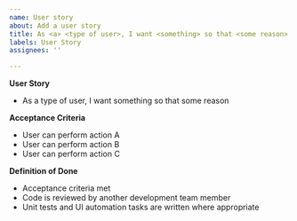 ```yaml
---
name: User story
about: Add a user story
title: As <a> <type of user>, I want <something> so that <some reason>
labels: User Story
assignees: ''

---
```


**User Story**

- As a type of user, I want something so that some reason

**Acceptance Criteria**

- User can perform action A
- User can perform action B
- User can perform action C

**Definition of Done**

- Acceptance criteria met
- Code is reviewed by another development team member
- Unit tests and UI automation tasks are written where appropriate
